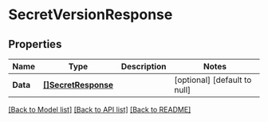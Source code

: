 # SecretVersionResponse

## Properties
Name | Type | Description | Notes
------------ | ------------- | ------------- | -------------
**Data** | [**[]SecretResponse**](SecretResponse.md) |  | [optional] [default to null]

[[Back to Model list]](../README.md#documentation-for-models) [[Back to API list]](../README.md#documentation-for-api-endpoints) [[Back to README]](../README.md)

